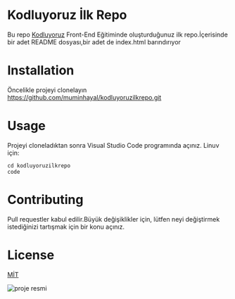 # Kodluyoruz İlk Repo
Bu repo [Kodluyoruz](https://github.com/muminhayal) Front-End Eğitiminde oluşturduğunuz ilk repo.İçerisinde bir adet README dosyası,bir adet de index.html barındırıyor
# Installation
Öncelikle projeyi clonelayın
https://github.com/muminhayal/kodluyoruzilkrepo.git
# Usage
Projeyi cloneladıktan sonra Visual Studio Code programında açınız.
Linuv için:
```
cd kodluyoruzilkrepo
code
``` 

# Contributing
Pull requestler kabul edilir.Büyük değişiklikler için, lütfen neyi değiştirmek istediğinizi tartışmak için bir konu açınız.
# License
[MİT](image.png)

![proje resmi](image.png)